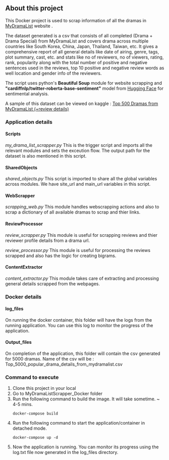 ## About this project
This Docker project is used to scrap information of all the dramas in [MyDramaList](https://mydramalist.com/) website . 

The dataset generated is a csv that consists of all completed (Drama + Drama Special) from MyDramaList and covers drama across multiple countries like South Korea, China, Japan, Thailand, Taiwan, etc. It gives a comprehensive report of all general details like date of airing, genre, tags, plot summary, cast, etc. and stats like no of reviewers, no of viewers, rating, rank, popularity along with the total number of positive and negative sentences used in the reviews, top 10 positive and negative review words as well location and gender info of the reviewers.

The script uses python's **Beautiful Soup** module for website scrapping and **"cardiffnlp/twitter-roberta-base-sentiment"** model from [Hugging Face](https://huggingface.co/) for sentimental analysis.


A sample of this dataset can be viewed on kaggle : [Top 500 Dramas from MyDramaList (+review details)](https://www.kaggle.com/datasets/anittasaju/top-500-dramas-from-mydramalist-reviewer-detail)


### Application details

#### Scripts
*my_drama_list_scrapper.py*
This is the trigger script and imports all the relevant modules and sets the exceution flow. The output path for the dataset is also mentioned in this script.

#### SharedObjects
*shared_objects.py*
This script is imported to share all the global variables across modules. We have site_url and main_url variables in this script.

#### WebScrapper
*scrapping_web.py*
This module handles webscrapping actions and also to scrap a dictionary of all available dramas to scrap and thier links.  

#### ReviewProcessor
*review_scrapper.py*
This module is useful for scrapping reviews and thier reviewer profile details from a drama url.

*review_processor.py*
This module is useful for processing the reviews scrapped and also has the logic for creating bigrams.

#### ContentExtractor
*content_extractor.py*
This module takes care of extracting and processing general details scrapped from the webpages.


### Docker details

#### log_files
On running the docker container, this folder will have the logs from the running application.
You can use this log to monitor the progress of the application.

#### Output_files
On completion of the application, this folder will contain the csv generated for 5000 dramas.
Name of the csv will be : Top_5000_popular_drama_details_from_mydramalist.csv

### Command to execute
1. Clone this project in your local
2. Go to MyDramaListScrapper_Docker folder
3. Run the following command to build the image. It will take sometime. ~ 4-5 mins.
    ```
    docker-compose build
    ```
4. Run the following command to start the application/container in detached mode.
    ```
    docker-compose up -d
    ```
5. Now the application is running. You can monitor its progress using the log.txt file now generated in the log_files directory.
